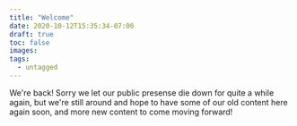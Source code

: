 ```yaml
---
title: "Welcome"
date: 2020-10-12T15:35:34-07:00
draft: true
toc: false
images:
tags:
  - untagged
---
```


We're back! Sorry we let our public presense die down for quite a while again, but we're still around and hope to have some of our old content here again soon, and more new content to come moving forward!
